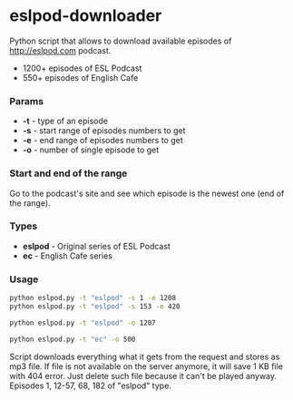 # eslpod-downloader
Python script that allows to download available episodes of http://eslpod.com podcast.

- 1200+ episodes of ESL Podcast
- 550+ episodes of English Cafe

### Params
- **-t** - type of an episode
- **-s** - start range of episodes numbers to get
- **-e** - end range of episodes numbers to get
- **-o** - number of single episode to get

### Start and end of the range
Go to the podcast's site and see which episode is the newest one (end of the range).

### Types
- **eslpod** - Original series of ESL Podcast
- **ec** - English Cafe series


### Usage
```bash
python eslpod.py -t "eslpod" -s 1 -e 1208
python eslpod.py -t "eslpod" -s 153 -e 420
```

```bash
python eslpod.py -t "eslpod" -o 1207
```

```bash
python eslpod.py -t "ec" -o 500
```

Script downloads everything what it gets from the request and stores as mp3 file. If file is not available on the server anymore, it will save 1 KB file with 404 error. Just delete such file because it can't be played anyway. Episodes 1, 12-57, 68, 182 of "eslpod" type.
